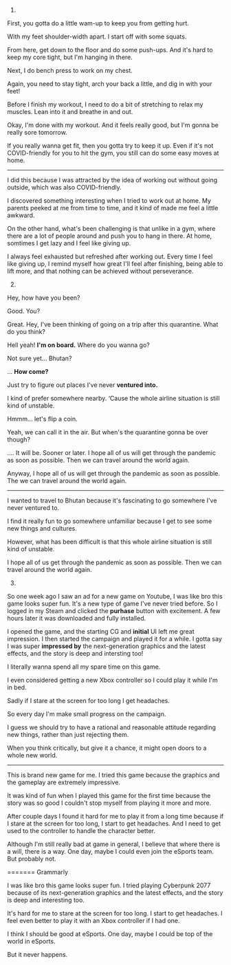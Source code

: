 1.

First, you gotta do a little wam-up to keep you from getting hurt.

With my feet shoulder-width apart. I start off with some squats.

From here, get down to the floor and do some push-ups. And it's hard to keep my core tight, but I'm hanging in there.

Next, I do bench press to work on my chest.

Again, you need to stay tight, arch your back a little, and dig in with your feet!

Before I finish my workout, I need to do a bit of stretching to relax my muscles. Lean into it and breathe in and out.

Okay, I'm done with my workout. And it feels really good, but I'm gonna be really sore tomorrow.

If you really wanna get fit, then you gotta try to keep it up. Even if it's not COVID-friendly for you to hit the gym, you still can do some easy moves at home.

-----

I did this because I was attracted by the idea of working out without going outside, which was also COVID-friendly.

I discovered something interesting when I tried to work out at home. My parents peeked at me from time to time, and it kind of made me feel a little awkward.

 On the other hand, what's been challenging is that unlike in a gym, where there are a lot of people around and push you to hang in there. At home, somtimes I get lazy and I feel like giving up.

I always feel exhausted but refreshed after working out. Every time I feel like giving up, I remind myself how great I'll feel after finishing, being able to lift more, and that nothing can be achieved without perseverance.

2.

Hey, how have you been?

Good. You?

Great. Hey, I've been thinking of going on a trip after this quarantine. What do you think?

Hell yeah! **I'm on board.** Where do you wanna go?

Not sure yet... Bhutan?

... **How come?**

Just try to figure out places I've never **ventured into.**

I kind of prefer somewhere nearby. ‘Cause the whole airline situation is still kind of unstable. 

Hmmm... let's flip a coin.

Yeah, we can call it in the air. But when's the quarantine gonna be over though? 

.... It will be. Sooner or later. I hope all of us will get through the pandemic as soon as possible. Then we can travel around the world again. 

Anyway, I hope all of us will get through the pandemic as soon as possible. The we can travel around the world again. 

----

I wanted to travel to Bhutan because it's fascinating to go somewhere I've never ventured to.

I find it really fun to go somewhere unfamiliar because I get to see some new things and cultures.

However, what has been difficult is that this whole airline situation is still kind of unstable.

I hope all of us get through the pandemic as soon as possible. Then we can travel around the world again.

3.

So one week ago I saw an ad for a new game on Youtube, I was like bro this game looks super fun. It's a new type of game I've never tried before. So I logged in my Steam and clicked the **purhase** button with excitement. A few hours later it was downloaded and fully installed.

I opened the game, and the starting CG and **initial** UI left me great impression. I then started the campaign and played it for a while. I gotta say I was super **impressed by** the next-generation graphics and the latest effects, and the story is deep and intersting too!

I literally wanna spend all my spare time on this game.

I even considered getting a new Xbox controller so I could play it while I'm in bed.

Sadly if I stare at the screen for too long I get headaches.

So every day I'm make small progress on the campaign.

I guess we should try to have a rational and reasonable attitude regarding new things, rather than just rejecting them.

When you think critically, but give it a chance, it might open doors to a whole new world.

----

This is brand new game for me. I tried this game because the graphics and the gameplay are extremely impressive.

It was kind of fun when I played this game for the first time because the story was so good I couldn't stop myself from playing it more and more.

After couple days I found it hard for me to play it from a long time because if I stare at the screen for too long, I start to get headaches. And I need to get used to the controller to handle the character better.

Although I'm still really bad at game in general, I believe that where there is a will, there is a way. One day, maybe I could even join the eSports team. But probably not.



======= Grammarly

I was like bro this game looks super fun. I tried playing Cyberpunk 2077 because of its next-generation graphics and the latest effects, and the story is deep and interesting too.

It's hard for me to stare at the screen for too long. I start to get headaches. I feel even better to play it with an Xbox controller if I had one. 

I think I should be good at eSports. One day, maybe I could be top of the world in eSports. 

But it never happens. 